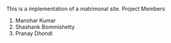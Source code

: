 This is a implementation of a matrimonal site.
Project Members
1) Manohar Kumar
2) Shashank Bommishetty
3) Pranay Dhondi
